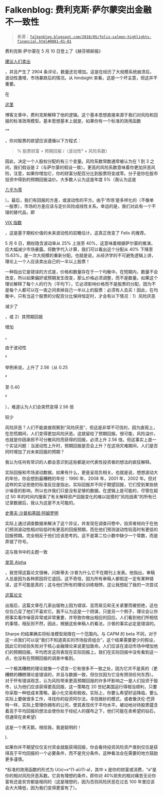 <!--yml

类别: 未分类

日期：2024-05-12 21:32:46

-->

# Falkenblog: 费利克斯·萨尔蒙突出金融不一致性

> 来源：[`falkenblog.blogspot.com/2010/05/felix-salmon-highlights-financial.html#0001-01-01`](http://falkenblog.blogspot.com/2010/05/felix-salmon-highlights-financial.html#0001-01-01)

费利克斯·萨尔蒙在 5 月 10 日登上了《赫芬顿邮报》

[建议人们卖出](http://www.huffingtonpost.com/2010/05/08/felix-salmons-message-to_n_568989.html)

，并且产生了 2904 条评论，数量还在增加。这是在经历了大规模系统崩溃后，波动性激增，市场暴跌后的情况。从 hindsight 来看，这是一个坏主意，但这并不重要。

在

[这里](http://blogs.reuters.com/felix-salmon/2010/05/10/why-volatility-means-you-should-sell-stocks/)

博客文章中，费利克斯解释了他的逻辑。这个基本思想直接来源于我们对风险和回报的标准效用模型。基本思想基本上就是，如果你有一个标准的效用函数

^*

，你对股票的欲望应该遵循以下方程式：

> % 股票财富 = 预期回报 /（波动性² × 风险系数）

因此，决定一个人股权分配的有三个变量。风险系数常数通常被认为在 1 到 3 之间，我们假设是 2（与萨尔蒙的假设一致）。更高的风险系数意味着你更加厌恶风险，注意，如果你增加它，你的财富分配百分比到股票将变成零。分子是你在股市投资中得到的预期回报溢价。大多数人认为这是年度 5%（我认为这是

[几乎为零](http://falkenblog.blogspot.com/2009/07/is-equity-risk-premium-actually-zero.html)

）。最后，我们有回报的方差，或波动性的平方。由于‘市场’是多样化的（不像单一股票），市场的方差应该与定价风险成线性关系。幸运的是，我们对此有一个不错的替代品，即

[VIX 指数](http://en.wikipedia.org/wiki/VIX)

，这是基于期权价值的未来波动性的前瞻估计。这真正改变了 Felix 的推荐。

5 月 6 日，期权隐含波动率从 25% 上涨至 40%，这意味着根据萨尔蒙的推演，应大幅减少市场暴露。将数字代入计算，我们可以看出这个分配从 40% 下降至 15.63%，是一次大规模的重新分配。也就是说，从经济学的不可避免逻辑上讲，理论上一个人应该卖出自己的一半以上股票！

一种指出它是错误的方式是，价格和数量存在于一个均衡中。在短期内，数量不会改变，所以如果偏好或预期发生改变，那么价格必须调整，而不是数量。如果这个理论解释了每个人的行为（平均下），它必须影响价格而不是股票的分配，因为不是每个人都可以在一夜之间卖掉自己一半以上的股票：必须有人去买！因此，在均衡中，只有当这个股票的分配百分比保持恒定时，才会有以下情况：1）风险厌恶

减少了

，或 2）其预期回报

增加

。

由于波动性

²

举例来说，上升了 2.56（从 0.25

²

至 0.40

²

），难道认为人们会突然变得 2.56 倍

较少

风险厌恶？人们不能直接观察到“风险厌恶”，但这是非常不可信的，因为直观上，在恐慌期间，人们变得更加风险厌恶。这就留给了预期回报。很可能，风险溢价，也就是你因承担不可分散风险而获得的回报，必须上升 2.56 倍。但这事实上是一个实证问题：当波动性上升时，预期回报是否会上升？在这场灾难期间，人们是否同时增加了对未来回报的预期？

我认为任何有常识的人都会意识到这些都是对代表性投资者的想法的疯狂解释。

实际回报和市场波动数据，如果有什么，更是呈现负相关。也就是说，想想波动大的年份，你会想到最糟糕的年份：1990 年，2008 年，2001 年，2002 年。但对这样的实证拒绝的标准反应是指出，实际回报并不同于期望回报，它们受到某些统计噪音的影响，所以也许我们只是没有足够的数据。在逻辑上是可能的，尽管在超过 50 年的时间内搜索了有关解释资产回报变化的难以捉摸的“风险因素”的所有已记录数据后，我认为这是不太可能的。

[史蒂夫·沙普和基因·阿姆罗明](http://papers.ssrn.com/sol3/papers.cfm?abstract_id=1327134)

实际上通过调查数据来解决了这个异议，并发现在调查问卷中，投资者倾向于在他们预测波动性相对较低时有更高的回报预期，而在他们预测波动性较高时有更低的回报预期。完全相反于他们应该思考的。这不是第二位小数中缺少一个常数，而是弄错了符号。

这与我书中的主题一致

[发现 Alpha](http://www.efalken.com/video/index.html)

，我觉得这篇论文很棒，问斯蒂夫·沙普为什么它不在期刊上发表。他指出，审稿人总是因为各种原因将它退回。这不奇怪，因为所有审稿人都假定一定有某种错误，这不可能是真的；这与他们所有的理论训练相悖。这让我想起了我的一次尝试

[这篇论文](http://papers.ssrn.com/sol3/papers.cfm?abstract_id=1420356)

出版后，这篇文章在几家出版物上因为错误、显而易见和无关紧要而被拒绝，这也仅仅凸显了他们不喜欢它。我不认为这是一个阴谋，只是另一个例子，理论会让你把事实看作噪音异常或非常重要，并导致你做出相应的回应。人们看到他们所相信的事情，相反则不然，因此，根据这些审稿人的看法，沙普的事实必定是错误的。

Sharpe 的结果确实将标准模型局限在一个范围内。与 CAPM 的 beta 不同，对于这一点我们可以说“我们不知道真实的市场投资组合”，这个结果需要更少的假设，因此它的经验失败对于核心金融理论来说更加致命。人们应该在波动市场中增加他们的预期回报，平均而言这将表现在实际回报上。我们在实际回报中没有看到这一点，也没有在预期回报的调查中看到。

一个极其糟糕的理论就像一个谎言--它有很多不一致之处，因为它并不是真的（更糟糕的糟糕理论是错误的，并且与数据一致，但仅仅因为它没有预测任何东西）。对于怀有错误观念，认为风险带来更高预期回报的许多坏影响之一是人们投资于股市，认为他们应该获得更高回报，这一策略在 20 世纪美国运行得相当顺利，只要你采取一种低成本策略，最小化交易和税收。实际上，你要么希望好运降临，要么实际上要做很多工作，寻找你的投资阿尔法，寻找微妙的模式，或者像沃伦·巴菲特一样，实际上管理你拥有的公司，使其表现优于平均水平。被动地对待股票蕴含着高于平均回报的想法会使你处于经纪人的摆布之下，他们可能在卖希望的钻石，但通常在卖希望(

这是一个黑天鹅，相信我，我是聪明的！

).

如果你并不期望仅仅支付资金就能获得回报，你会看待投资风险资产类别仅仅是获得高于平均回报的一个必要条件，而不是充分条件。这种看法会在需要的地方鼓励更多谨慎。

*标准的效用函数的形式为 U(x)=x^(1-a)/(1-a)，其中 x 是你的财富或消费，“a”是你的相对风险厌恶系数。它具有理想的条件，即你对 40%损失的相对痛苦无论你富有还是贫穷都是相同的（这是理想的，因为否则风险厌恶在过去 100 年里应该会大大降低，因为我们变得更富有了）。

